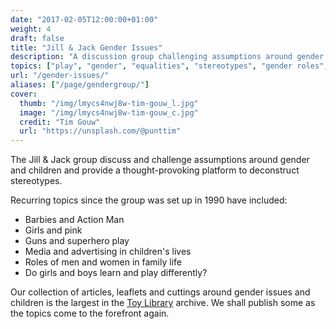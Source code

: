 ```yaml
---
date: "2017-02-05T12:00:00+01:00"
weight: 4
draft: false
title: "Jill & Jack Gender Issues"
description: "A discussion group challenging assumptions around gender and children seeking to deconstruct stereotypes."
topics: ["play", "gender", "equalities", "stereotypes", "gender roles", "media", "family"]
url: "/gender-issues/" 
aliases: ["/page/gendergroup/"]
cover:
  thumb: "/img/lmycs4nwj8w-tim-gouw_l.jpg"
  image: "/img/lmycs4nwj8w-tim-gouw_c.jpg"
  credit: "Tim Gouw"
  url: "https://unsplash.com/@punttim"
---
```


The Jill & Jack group discuss and challenge assumptions around gender and children and provide a thought-provoking 
platform to deconstruct stereotypes.

Recurring topics since the group was set up in 1990 have included:

* Barbies and Action Man
* Girls and pink
* Guns and superhero play
* Media and advertising in children's lives
* Roles of men and women in family life
* Do girls and boys learn and play differently?

Our collection of articles, leaflets and cuttings around gender issues and children is the largest in the 
[Toy Library](/toy-library/) archive. We shall publish some as the topics come to the forefront again.

